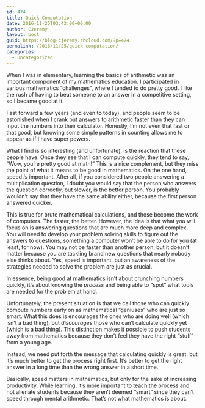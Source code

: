 ```yaml
---
id: 474
title: Quick Computation
date: 2016-11-25T03:43:00+00:00
author: CJeremy
layout: post
guid: https://blog-cjeremy.rhcloud.com/?p=474
permalink: /2016/11/25/quick-computation/
categories:
  - Uncategorized
---
```

When I was in elementary, learning the basics of arithmetic was an important component of my mathematics education. I participated in various mathematics &#8220;challenges&#8221;, where I tended to do pretty good. I like the rush of having to beat someone to an answer in a competitive setting, so I became good at it.

Fast forward a few years (and even to today), and people seem to be astonished when I crank out answers to arithmetic faster than they can input the numbers into their calculator. Honestly, I&#8217;m not even that fast or that good, but knowing some simple patterns in counting allows me to appear as if I have super powers.

What I find is so interesting (and unfortunate), is the reaction that these people have. Once they see that I can compute quickly, they tend to say, &#8220;Wow, you&#8217;re pretty good at math!&#8221; This is a nice complement, but they miss the point of what it means to be good in mathematics. On the one hand, speed _is_ important. After all, if you considered two people answering a multiplication question, I doubt you would say that the person who answers the question correctly, but slower, is the better person. You probably wouldn&#8217;t say that they have the same ability either, because the first person answered quicker.

This is true for brute mathematical calculations, and those become the work of computers. The faster, the better. However, the idea is that what _you_ will focus on is answering questions that are much more deep and complex. You will need to develop your problem solving skills to figure out the answers to questions, something a computer won&#8217;t be able to do for you (at least, for now). You may not be faster than another person, but it doesn&#8217;t matter because you are tackling brand new questions that nearly nobody else thinks about. Yes, speed is important, but an awareness of the strategies needed to solve the problem are just as crucial.

In essence, being good at mathematics isn&#8217;t about crunching numbers quickly, it&#8217;s about knowing the _process_ and being able to &#8220;spot&#8221; what tools are needed for the problem at hand.

Unfortunately, the present situation is that we call those who can quickly compute numbers early on as mathematical &#8220;geniuses&#8221; who are just so smart. What this does is encourages the ones who are doing well (which isn&#8217;t a bad thing), but _discourages_ those who can&#8217;t calculate quickly yet (which is a bad thing). This distinction makes it possible to push students away from mathematics because they don&#8217;t feel they have the right &#8220;stuff&#8221; from a young age.

Instead, we need put forth the message that calculating quickly is great, but it&#8217;s much better to get the process right first. It&#8217;s better to get the right answer in a long time than the wrong answer in a short time.

Basically, speed matters in mathematics, but only for the sake of increasing productivity. While learning, it&#8217;s more important to teach the process and not alienate students because they aren&#8217;t deemed &#8220;smart&#8221; since they can&#8217;t speed through mental arithmetic. That&#8217;s not what mathematics is about.